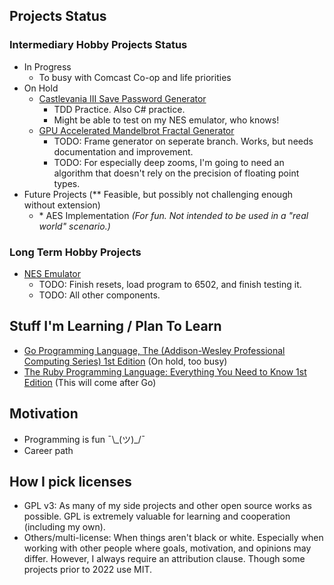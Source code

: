 
## Projects Status
### Intermediary Hobby Projects Status
- In Progress
  - To busy with Comcast Co-op and life priorities
- On Hold
  - [Castlevania III Save Password Generator](https://github.com/mrniceguy127/castlevania-iii-password-save-gen-c-sharp)
    - TDD Practice. Also C# practice.
    - Might be able to test on my NES emulator, who knows!
  - [GPU Accelerated Mandelbrot Fractal Generator](https://github.com/mrniceguy127/mandelbrot-gen)
    - TODO: Frame generator on seperate branch. Works, but needs documentation and improvement.
    - TODO: For especially deep zooms, I'm going to need an algorithm that doesn't rely on the precision of floating point types.
- Future Projects (*\* Feasible, but possibly not challenging enough without extension)
  - \* AES Implementation *(For fun. Not intended to be used in a "real world" scenario.)*

### Long Term Hobby Projects
- [NES Emulator](https://github.com/mrniceguy127/nes-emu)
  - TODO: Finish resets, load program to 6502, and finish testing it.
  - TODO: All other components.

## Stuff I'm Learning / Plan To Learn
- [Go Programming Language, The (Addison-Wesley Professional Computing Series) 1st Edition](https://www.amazon.com/Programming-Language-Addison-Wesley-Professional-Computing/dp/0134190440/ref=sr_1_9?dchild=1&keywords=golang&qid=1635724747&sr=8-9) (On hold, too busy)
- [The Ruby Programming Language: Everything You Need to Know 1st Edition](https://www.amazon.com/Ruby-Programming-Language-Everything-Need-ebook/dp/B0026OR3JO/ref=sr_1_4?crid=237J648G56NIM&dchild=1&keywords=ruby+programming&qid=1635881146&s=digital-text&sprefix=ruby+pro%2Cdigital-text%2C146&sr=1-4) (This will come after Go)

## Motivation
- Programming is fun ¯\\\_(ツ)\_/¯
- Career path

## How I pick licenses
- GPL v3: As many of my side projects and other open source works as possible. GPL is extremely valuable for learning and cooperation (including my own).
- Others/multi-license: When things aren't black or white. Especially when working with other people where goals, motivation, and opinions may differ. However, I always require an attribution clause. Though some projects prior to 2022 use MIT.
